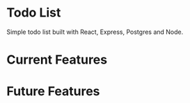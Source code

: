 # Todo List
Simple todo list built with React, Express, Postgres and Node. 

# Current Features 

# Future Features 